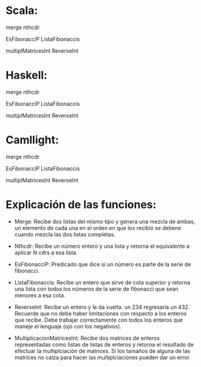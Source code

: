 # Scala:

merge
nthcdr

EsFibonacciP
ListaFibonaccis

multiplMatricesInt
ReverseInt

# Haskell:

merge
nthcdr

EsFibonacciP
ListaFibonaccis

multiplMatricesInt
ReverseInt

# Camllight:

merge
nthcdr

EsFibonacciP
ListaFibonaccis

multiplMatricesInt
ReverseInt

# Explicación de las funciones:

* Merge:
Recibe dos listas del mismo tipo y genera una mezcla de ambas, un elemento de cada una en el orden en que los recibió se detiene cuando mezcla las dos listas completas.

* Nthcdr:
Recibe un número entero y una lista y retorna el equivalente a aplicar N cdrs a esa lista.

* EsFibonacciP:
Predicado que dice si un número es parte de la serie de fibonacci.

* ListaFibonaccis:
Recibe un entero que sirve de cota superior y retorna una lista con todos los números de la serie de fibonacci que sean menores a esa cota.

* ReverseInt:
Recibe un entero y le da vuelta. un 234 regresaría un 432. Recuerde que no debe haber limitaciones con respecto a los enteros que recibe. Debe trabajar correctamente con todos los enteros que maneje el lenguaje (ojo con los negativos).

* MultiplicacionMatricesInt:
Recibe dos matrices de enteros representadas como listas de listas de enteros y retorna el resultado de efectuar la multiplciación de matrices. Si los tamaños de alguna de las matrices no calza para hacer las multiplciaciones pueden dar un error.

